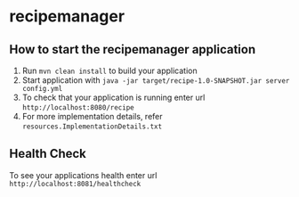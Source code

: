 # recipemanager

How to start the recipemanager application
---

1. Run `mvn clean install` to build your application
2. Start application with `java -jar target/recipe-1.0-SNAPSHOT.jar server config.yml`
3. To check that your application is running enter url `http://localhost:8080/recipe`
4. For more implementation details, refer `resources.ImplementationDetails.txt`

Health Check
---

To see your applications health enter url `http://localhost:8081/healthcheck`
